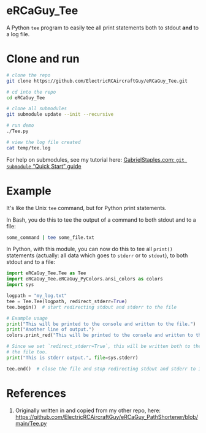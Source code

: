 

# eRCaGuy_Tee

A Python `tee` program to easily tee all print statements both to stdout **and** to a log file. 


# Clone and run

```bash
# clone the repo
git clone https://github.com/ElectricRCAircraftGuy/eRCaGuy_Tee.git

# cd into the repo
cd eRCaGuy_Tee

# clone all submodules
git submodule update --init --recursive

# run demo
./Tee.py

# view the log file created
cat temp/tee.log
```

For help on submodules, see my tutorial here: [GabrielStaples.com: `git submodule` “Quick Start” guide](https://gabrielstaples.com/git-submodule-guide/#gsc.tab=0)


# Example

It's like the Unix `tee` command, but for Python print statements. 

In Bash, you do this to tee the output of a command to both stdout and to a file:
```bash
some_command | tee some_file.txt
```

In Python, with this module, you can now do this to tee all `print()` statements (actually: all data which goes to `stderr` or to `stdout`), to both stdout and to a file:

```python
import eRCaGuy_Tee.Tee as Tee
import eRCaGuy_Tee.eRCaGuy_PyColors.ansi_colors as colors
import sys

logpath = "my_log.txt"
tee = Tee.Tee(logpath, redirect_stderr=True)
tee.begin()  # start redirecting stdout and stderr to the file

# Example usage
print("This will be printed to the console and written to the file.")
print("Another line of output.")
colors.print_red("This will be printed to the console and written to the file. It is red.")

# Since we set `redirect_stderr=True`, this will be written both to the console and to 
# the file too.
print("This is stderr output.", file=sys.stderr)

tee.end()  # close the file and stop redirecting stdout and stderr to it
```


# References

1. Originally written in and copied from my other repo, here: https://github.com/ElectricRCAircraftGuy/eRCaGuy_PathShortener/blob/main/Tee.py
